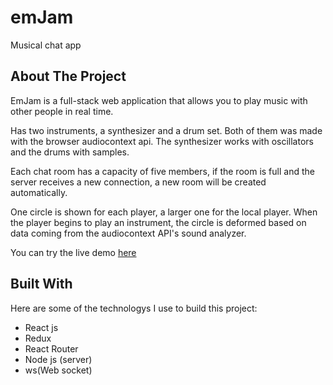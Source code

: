 # emJam

Musical chat app

## About The Project

EmJam is a full-stack web application that allows you to play music with other people in real time.

Has two instruments, a synthesizer and a drum set. Both of them was made with the browser audiocontext api. The synthesizer works with oscillators and the drums with samples.

Each chat room has a capacity of five members, if the room is full and the server receives a new connection, a new room will be created automatically.

One circle is shown for each player, a larger one for the local player. When the player begins to play an instrument, the circle is deformed based on data coming from the audiocontext API's sound analyzer.

You can try the live demo [here](https://emjam.nicolasdeheza.com)

## Built With

Here are some of the technologys I use to build this project:

- React js
- Redux
- React Router
- Node js (server)
- ws(Web socket)
